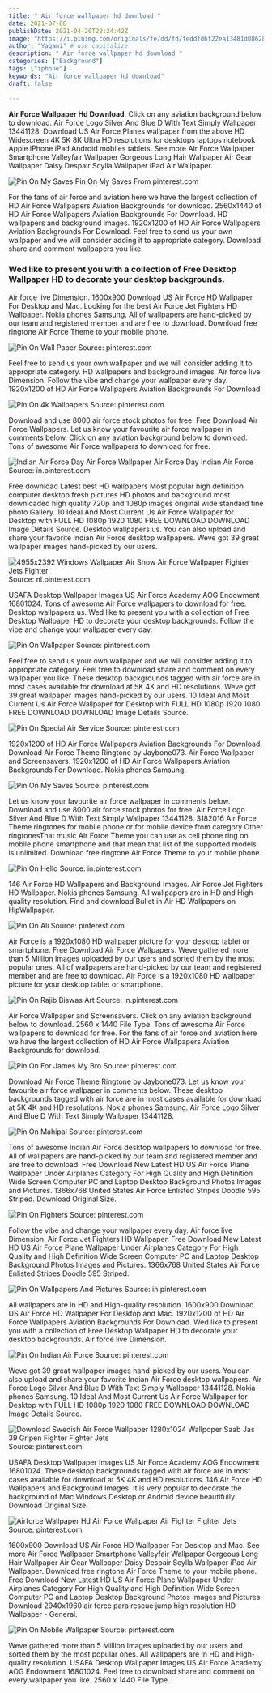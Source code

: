 ```yaml
---
title: " Air force wallpaper hd download "
date: 2021-07-08
publishDate: 2021-04-20T22:24:42Z
image: "https://i.pinimg.com/originals/fe/dd/fd/feddfd6f22ea13481d08628620f757ca.jpg"
author: "Yagami" # use capitalize
description: " Air force wallpaper hd download "
categories: ["Background"]
tags: ["iphone"]
keywords: "Air force wallpaper hd download"
draft: false

---
```



**Air Force Wallpaper Hd Download**. Click on any aviation background below to download. Air Force Logo Silver And Blue D With Text Simply Wallpaper 13441128. Download US Air Force Planes wallpaper from the above HD Widescreen 4K 5K 8K Ultra HD resolutions for desktops laptops notebook Apple iPhone iPad Android mobiles tablets. See more Air Force Wallpaper Smartphone Valleyfair Wallpaper Gorgeous Long Hair Wallpaper Air Gear Wallpaper Daisy Despair Scylla Wallpaper iPad Air Wallpaper.

![Pin On My Saves](https://i.pinimg.com/originals/18/c5/39/18c539a0335f2ca582904e6e46e9b483.jpg "Pin On My Saves")
Pin On My Saves From pinterest.com


For the fans of air force and aviation here we have the largest collection of HD Air Force Wallpapers Aviation Backgrounds for download. 2560x1440 of HD Air Force Wallpapers Aviation Backgrounds For Download. HD wallpapers and background images. 1920x1200 of HD Air Force Wallpapers Aviation Backgrounds For Download. Feel free to send us your own wallpaper and we will consider adding it to appropriate category. Download share and comment wallpapers you like.

### Wed like to present you with a collection of Free Desktop Wallpaper HD to decorate your desktop backgrounds.

Air force live Dimension. 1600x900 Download US Air Force HD Wallpaper For Desktop and Mac. Looking for the best Air Force Jet Fighters HD Wallpaper. Nokia phones Samsung. All of wallpapers are hand-picked by our team and registered member and are free to download. Download free ringtone Air Force Theme to your mobile phone.


![Pin On Wall Paper](https://i.pinimg.com/originals/7a/20/4f/7a204fc95239557bfea6e561baab9cba.jpg "Pin On Wall Paper")
Source: pinterest.com

Feel free to send us your own wallpaper and we will consider adding it to appropriate category. HD wallpapers and background images. Air force live Dimension. Follow the vibe and change your wallpaper every day. 1920x1200 of HD Air Force Wallpapers Aviation Backgrounds For Download.

![Pin On 4k Wallpapers](https://i.pinimg.com/originals/ab/76/d3/ab76d3a701efbbb5b65b1e59cbd859ca.jpg "Pin On 4k Wallpapers")
Source: pinterest.com

Download and use 8000 air force stock photos for free. Free Download Air Force Wallpapers. Let us know your favourite air force wallpaper in comments below. Click on any aviation background below to download. Tons of awesome Air Force wallpapers to download for free.

![Indian Air Force Day Air Force Wallpaper Air Force Day Indian Air Force](https://i.pinimg.com/originals/91/d5/55/91d55503623e624951a3b579b2244786.jpg "Indian Air Force Day Air Force Wallpaper Air Force Day Indian Air Force")
Source: in.pinterest.com

Free download Latest best HD wallpapers Most popular high definition computer desktop fresh pictures HD photos and background most downloaded high quality 720p and 1080p images original wide standard fine photo Gallery. 10 Ideal And Most Current Us Air Force Wallpaper for Desktop with FULL HD 1080p 1920 1080 FREE DOWNLOAD DOWNLOAD Image Details Source. Desktop wallpapers us. You can also upload and share your favorite Indian Air Force desktop wallpapers. Weve got 39 great wallpaper images hand-picked by our users.

![4955x2392 Windows Wallpaper Air Show Air Force Wallpaper Fighter Jets Fighter](https://i.pinimg.com/originals/74/d6/20/74d6204a84b7dc1cc3edcbaa1043bd7e.jpg "4955x2392 Windows Wallpaper Air Show Air Force Wallpaper Fighter Jets Fighter")
Source: nl.pinterest.com

USAFA Desktop Wallpaper Images US Air Force Academy AOG Endowment 16801024. Tons of awesome Air Force wallpapers to download for free. Desktop wallpapers us. Wed like to present you with a collection of Free Desktop Wallpaper HD to decorate your desktop backgrounds. Follow the vibe and change your wallpaper every day.

![Pin On Wallpaper](https://i.pinimg.com/originals/c6/48/61/c64861af3ed52443e2152fc2aa50a838.jpg "Pin On Wallpaper")
Source: pinterest.com

Feel free to send us your own wallpaper and we will consider adding it to appropriate category. Feel free to download share and comment on every wallpaper you like. These desktop backgrounds tagged with air force are in most cases available for download at 5K 4K and HD resolutions. Weve got 39 great wallpaper images hand-picked by our users. 10 Ideal And Most Current Us Air Force Wallpaper for Desktop with FULL HD 1080p 1920 1080 FREE DOWNLOAD DOWNLOAD Image Details Source.

![Pin On Special Air Service](https://i.pinimg.com/originals/61/b0/0f/61b00f99dd7d49b2dcead0f05799fbd9.jpg "Pin On Special Air Service")
Source: pinterest.com

1920x1200 of HD Air Force Wallpapers Aviation Backgrounds For Download. Download Air Force Theme Ringtone by Jaybone073. Air Force Wallpaper and Screensavers. 1920x1200 of HD Air Force Wallpapers Aviation Backgrounds For Download. Nokia phones Samsung.

![Pin On My Saves](https://i.pinimg.com/originals/18/c5/39/18c539a0335f2ca582904e6e46e9b483.jpg "Pin On My Saves")
Source: pinterest.com

Let us know your favourite air force wallpaper in comments below. Download and use 8000 air force stock photos for free. Air Force Logo Silver And Blue D With Text Simply Wallpaper 13441128. 3182016 Air Force Theme ringtones for mobile phone or for mobile device from category Other ringtonesThat music Air Force Theme you can use as cell phone ring on mobile phone smartphone and that mean that list of the supported models is unlimited. Download free ringtone Air Force Theme to your mobile phone.

![Pin On Hello](https://i.pinimg.com/originals/e9/c3/7e/e9c37e038bff1f80f53804eb2e2836fd.jpg "Pin On Hello")
Source: in.pinterest.com

146 Air Force HD Wallpapers and Background Images. Air Force Jet Fighters HD Wallpaper. Nokia phones Samsung. All wallpapers are in HD and High-quality resolution. Find and download Bullet in Air HD Wallpapers on HipWallpaper.

![Pin On Ali](https://i.pinimg.com/736x/4e/ee/ea/4eeeea256be76e26139c640ce28f4305.jpg "Pin On Ali")
Source: pinterest.com

Air Force is a 1920x1080 HD wallpaper picture for your desktop tablet or smartphone. Free Download Air Force Wallpapers. Weve gathered more than 5 Million Images uploaded by our users and sorted them by the most popular ones. All of wallpapers are hand-picked by our team and registered member and are free to download. Air Force is a 1920x1080 HD wallpaper picture for your desktop tablet or smartphone.

![Pin On Rajib Biswas Art](https://i.pinimg.com/originals/2f/28/8b/2f288b1fc8d51bb6015870dfc3ca2e5f.jpg "Pin On Rajib Biswas Art")
Source: in.pinterest.com

Air Force Wallpaper and Screensavers. Click on any aviation background below to download. 2560 x 1440 File Type. Tons of awesome Air Force wallpapers to download for free. For the fans of air force and aviation here we have the largest collection of HD Air Force Wallpapers Aviation Backgrounds for download.

![Pin On For James My Bro](https://i.pinimg.com/originals/1f/65/ad/1f65ad4358768e751ccde7e2730c5e33.jpg "Pin On For James My Bro")
Source: pinterest.com

Download Air Force Theme Ringtone by Jaybone073. Let us know your favourite air force wallpaper in comments below. These desktop backgrounds tagged with air force are in most cases available for download at 5K 4K and HD resolutions. Nokia phones Samsung. Air Force Logo Silver And Blue D With Text Simply Wallpaper 13441128.

![Pin On Mahipal](https://i.pinimg.com/originals/5e/57/34/5e573455dade295bef48033be592fe11.jpg "Pin On Mahipal")
Source: pinterest.com

Tons of awesome Indian Air Force desktop wallpapers to download for free. All of wallpapers are hand-picked by our team and registered member and are free to download. Free Download New Latest HD US Air Force Plane Wallpaper Under Airplanes Category For High Quality and High Definition Wide Screen Computer PC and Laptop Desktop Background Photos Images and Pictures. 1366x768 United States Air Force Enlisted Stripes Doodle 595 Striped. Download Original Size.

![Pin On Fighters](https://i.pinimg.com/originals/fb/cb/09/fbcb09a2f4bf71376fdf0890633180d2.jpg "Pin On Fighters")
Source: pinterest.com

Follow the vibe and change your wallpaper every day. Air force live Dimension. Air Force Jet Fighters HD Wallpaper. Free Download New Latest HD US Air Force Plane Wallpaper Under Airplanes Category For High Quality and High Definition Wide Screen Computer PC and Laptop Desktop Background Photos Images and Pictures. 1366x768 United States Air Force Enlisted Stripes Doodle 595 Striped.

![Pin On Wallpapers And Pictures](https://i.pinimg.com/originals/0e/18/89/0e1889e8f173f377e0859b3eb0a8192e.jpg "Pin On Wallpapers And Pictures")
Source: in.pinterest.com

All wallpapers are in HD and High-quality resolution. 1600x900 Download US Air Force HD Wallpaper For Desktop and Mac. 1920x1200 of HD Air Force Wallpapers Aviation Backgrounds For Download. Wed like to present you with a collection of Free Desktop Wallpaper HD to decorate your desktop backgrounds. Air force live Dimension.

![Pin On Indian Air Force](https://i.pinimg.com/736x/dd/47/55/dd47551cd4b386daedec2fed0eb783b4.jpg "Pin On Indian Air Force")
Source: pinterest.com

Weve got 39 great wallpaper images hand-picked by our users. You can also upload and share your favorite Indian Air Force desktop wallpapers. Air Force Logo Silver And Blue D With Text Simply Wallpaper 13441128. Nokia phones Samsung. 10 Ideal And Most Current Us Air Force Wallpaper for Desktop with FULL HD 1080p 1920 1080 FREE DOWNLOAD DOWNLOAD Image Details Source.

![Download Swedish Air Force Wallpaper 1280x1024 Wallpoper Saab Jas 39 Gripen Fighter Fighter Jets](https://i.pinimg.com/originals/26/5a/2a/265a2a91f32d5a64b37853608d743567.jpg "Download Swedish Air Force Wallpaper 1280x1024 Wallpoper Saab Jas 39 Gripen Fighter Fighter Jets")
Source: pinterest.com

USAFA Desktop Wallpaper Images US Air Force Academy AOG Endowment 16801024. These desktop backgrounds tagged with air force are in most cases available for download at 5K 4K and HD resolutions. 146 Air Force HD Wallpapers and Background Images. It is very popular to decorate the background of Mac Windows Desktop or Android device beautifully. Download Original Size.

![Airforce Wallpaper Hd Air Force Wallpaper Air Fighter Fighter Jets](https://i.pinimg.com/originals/37/09/81/37098183302ea166f79e6070522485f5.jpg "Airforce Wallpaper Hd Air Force Wallpaper Air Fighter Fighter Jets")
Source: pinterest.com

1600x900 Download US Air Force HD Wallpaper For Desktop and Mac. See more Air Force Wallpaper Smartphone Valleyfair Wallpaper Gorgeous Long Hair Wallpaper Air Gear Wallpaper Daisy Despair Scylla Wallpaper iPad Air Wallpaper. Download free ringtone Air Force Theme to your mobile phone. Free Download New Latest HD US Air Force Plane Wallpaper Under Airplanes Category For High Quality and High Definition Wide Screen Computer PC and Laptop Desktop Background Photos Images and Pictures. Download 2940x1960 air force para rescue jump high resolution HD Wallpaper - General.

![Pin On Mobile Wallpaper](https://i.pinimg.com/originals/fe/dd/fd/feddfd6f22ea13481d08628620f757ca.jpg "Pin On Mobile Wallpaper")
Source: pinterest.com

Weve gathered more than 5 Million Images uploaded by our users and sorted them by the most popular ones. All wallpapers are in HD and High-quality resolution. USAFA Desktop Wallpaper Images US Air Force Academy AOG Endowment 16801024. Feel free to download share and comment on every wallpaper you like. 2560 x 1440 File Type.

